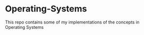 # Operating-Systems
This repo contains some of my implementations of the concepts in Operating Systems
